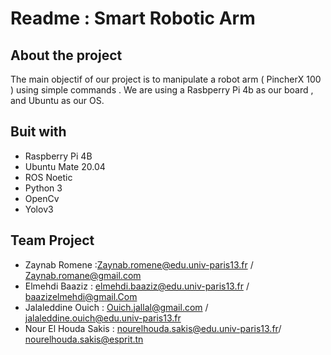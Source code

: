 # Readme : Smart Robotic Arm


## About the project
The main objectif of our project is to manipulate a robot arm ( PincherX 100 ) using simple commands . We are using a Rasbperry Pi 4b as our board , and Ubuntu  as our OS.





## Buit with
- Raspberry Pi 4B
- Ubuntu Mate 20.04
- ROS Noetic
- Python 3
- OpenCv
- Yolov3




## Team Project
- Zaynab Romene :Zaynab.romene@edu.univ-paris13.fr / Zaynab.romane@gmail.com
- Elmehdi Baaziz :  elmehdi.baaziz@edu.univ-paris13.fr  / baazizelmehdi@gmail.Com
- Jalaleddine Ouich : Ouich.jallal@gmail.com / jalaleddine.ouich@edu.univ-paris13.fr
- Nour El Houda Sakis : nourelhouda.sakis@edu.univ-paris13.fr/ nourelhouda.sakis@esprit.tn
